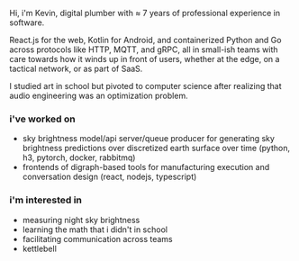 Hi, i'm Kevin, digital plumber with ≈ 7 years of professional experience in software.

React.js for the web, Kotlin for Android, and containerized Python and Go across protocols like HTTP, MQTT, and gRPC, all in small-ish teams with care towards how it winds up in front of users, whether at the edge, on a tactical network, or as part of SaaS.

I studied art in school but pivoted to computer science after realizing that audio engineering was an optimization problem.

### i've worked on

- sky brightness model/api server/queue producer for generating sky brightness predictions over discretized earth surface over time (python, h3, pytorch, docker, rabbitmq)
- frontends of digraph-based tools for manufacturing execution and conversation design (react, nodejs, typescript)


### i'm interested in

- measuring night sky brightness
- learning the math that i didn't in school
- facilitating communication across teams
- kettlebell

